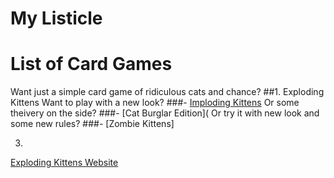 # My Listicle
# List of Card Games
Want just a simple card game of ridiculous cats and chance?
##1. Exploding Kittens
Want to play with a new look?
###- [Imploding Kittens](https://www.explodingkittens.com/products/imploding-kittens-expansion-of-exploding-kittens)
Or some theivery on the side?
###- [Cat Burglar Edition](
Or try it with new look and some new rules?
###- [Zombie Kittens]

3. 
[Exploding Kittens Website](https://www.explodingkittens.com/collections/games?srsltid=AfmBOorqLJyRs35zwF7TkuZLZ98tVyzpyqbZzfB5M7IZn7iW5xzixvdp)
